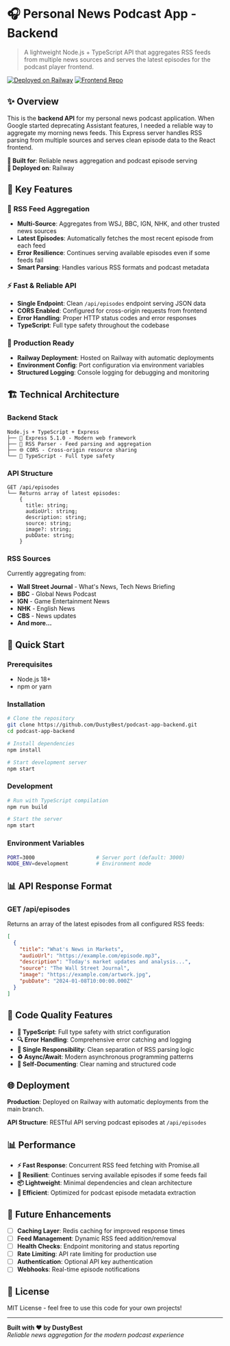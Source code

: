 # 🎧 Personal News Podcast App - Backend

> A lightweight Node.js + TypeScript API that aggregates RSS feeds from multiple news sources and serves the latest episodes for the podcast player frontend.

[![Deployed on Railway](https://img.shields.io/badge/🚀_Deployed_on-Railway-green?style=for-the-badge)](https://railway.app)
[![Frontend Repo](https://img.shields.io/badge/🔗_Frontend-View_Code-blue?style=for-the-badge)](https://github.com/DustyBest/podcast-app-frontend)

## ✨ Overview

This is the **backend API** for my personal news podcast application. When Google started deprecating Assistant features, I needed a reliable way to aggregate my morning news feeds. This Express server handles RSS parsing from multiple sources and serves clean episode data to the React frontend.

**🎯 Built for**: Reliable news aggregation and podcast episode serving  
**🚀 Deployed on**: Railway

## 🎪 Key Features

### 📡 **RSS Feed Aggregation**
- **Multi-Source**: Aggregates from WSJ, BBC, IGN, NHK, and other trusted news sources
- **Latest Episodes**: Automatically fetches the most recent episode from each feed
- **Error Resilience**: Continues serving available episodes even if some feeds fail
- **Smart Parsing**: Handles various RSS formats and podcast metadata

### ⚡ **Fast & Reliable API**
- **Single Endpoint**: Clean `/api/episodes` endpoint serving JSON data
- **CORS Enabled**: Configured for cross-origin requests from frontend
- **Error Handling**: Proper HTTP status codes and error responses
- **TypeScript**: Full type safety throughout the codebase

### 🔧 **Production Ready**
- **Railway Deployment**: Hosted on Railway with automatic deployments
- **Environment Config**: Port configuration via environment variables
- **Structured Logging**: Console logging for debugging and monitoring

## 🏗️ Technical Architecture

### **Backend Stack**
```
Node.js + TypeScript + Express
├── 🚀 Express 5.1.0 - Modern web framework
├── 📡 RSS Parser - Feed parsing and aggregation
├── 🌐 CORS - Cross-origin resource sharing
└── 🔧 TypeScript - Full type safety
```

### **API Structure**
```
GET /api/episodes
└── Returns array of latest episodes:
    {
      title: string;
      audioUrl: string;
      description: string;
      source: string;
      image?: string;
      pubDate: string;
    }
```

### **RSS Sources**
Currently aggregating from:
- **Wall Street Journal** - What's News, Tech News Briefing
- **BBC** - Global News Podcast
- **IGN** - Game Entertainment News
- **NHK** - English News
- **CBS** - News updates
- **And more...**

## 🚀 Quick Start

### Prerequisites
- Node.js 18+
- npm or yarn

### Installation
```bash
# Clone the repository
git clone https://github.com/DustyBest/podcast-app-backend.git
cd podcast-app-backend

# Install dependencies
npm install

# Start development server
npm start
```

### Development
```bash
# Run with TypeScript compilation
npm run build

# Start the server
npm start
```

### Environment Variables
```bash
PORT=3000                    # Server port (default: 3000)
NODE_ENV=development         # Environment mode
```

## 📊 API Response Format

### GET /api/episodes
Returns an array of the latest episodes from all configured RSS feeds:

```json
[
  {
    "title": "What's News in Markets",
    "audioUrl": "https://example.com/episode.mp3",
    "description": "Today's market updates and analysis...",
    "source": "The Wall Street Journal",
    "image": "https://example.com/artwork.jpg",
    "pubDate": "2024-01-08T10:00:00.000Z"
  }
]
```

## 🧪 Code Quality Features

- **📏 TypeScript**: Full type safety with strict configuration
- **🔍 Error Handling**: Comprehensive error catching and logging
- **🎯 Single Responsibility**: Clean separation of RSS parsing logic
- **♻️ Async/Await**: Modern asynchronous programming patterns
- **📝 Self-Documenting**: Clear naming and structured code

## 🌐 Deployment

**Production**: Deployed on Railway with automatic deployments from the main branch.

**API Structure**: RESTful API serving podcast episodes at `/api/episodes`

## 📊 Performance

- **⚡ Fast Response**: Concurrent RSS feed fetching with Promise.all
- **🔄 Resilient**: Continues serving available episodes if some feeds fail
- **📦 Lightweight**: Minimal dependencies and clean architecture
- **🎵 Efficient**: Optimized for podcast episode metadata extraction

## 🔮 Future Enhancements

- [ ] **Caching Layer**: Redis caching for improved response times
- [ ] **Feed Management**: Dynamic RSS feed addition/removal
- [ ] **Health Checks**: Endpoint monitoring and status reporting
- [ ] **Rate Limiting**: API rate limiting for production use
- [ ] **Authentication**: Optional API key authentication
- [ ] **Webhooks**: Real-time episode notifications

## 📄 License

MIT License - feel free to use this code for your own projects!

---

**Built with ❤️ by DustyBest**  
*Reliable news aggregation for the modern podcast experience*

